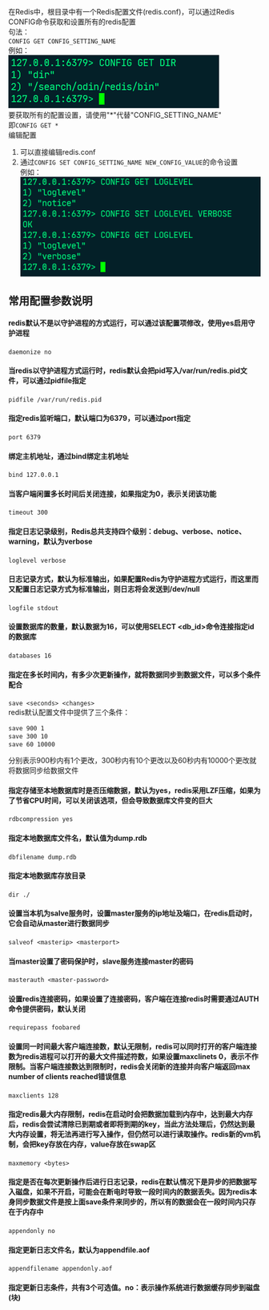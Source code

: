 在Redis中，根目录中有一个Redis配置文件(redis.conf)，可以通过Redis CONFIG命令获取和设置所有的redis配置  
句法：  
`CONFIG GET CONFIG_SETTING_NAME`  
例如：  
![title](https://raw.githubusercontent.com/liujinxi931204/image/master/gitnote/2020/09/07/1599464279736-1599464279819.png)  
要获取所有的配置设置，请使用"*"代替"CONFIG_SETTING_NAME"  
即`CONFIG GET *`  
编辑配置  
1. 可以直接编辑redis.conf
2. 通过`CONFIG SET CONFIG_SETTING_NAME NEW_CONFIG_VALUE`的命令设置  
例如：  
![title](https://raw.githubusercontent.com/liujinxi931204/image/master/gitnote/2020/09/07/1599464770375-1599464770384.png)  
## 常用配置参数说明  
#### redis默认不是以守护进程的方式运行，可以通过该配置项修改，使用yes启用守护进程  
`daemonize no`  
#### 当redis以守护进程方式运行时，redis默认会把pid写入/var/run/redis.pid文件，可以通过pidfile指定  
`pidfile /var/run/redis.pid`  
#### 指定redis监听端口，默认端口为6379，可以通过port指定  
`port 6379`  
#### 绑定主机地址，通过bind绑定主机地址  
`bind 127.0.0.1`  
#### 当客户端闲置多长时间后关闭连接，如果指定为0，表示关闭该功能  
`timeout 300`  
#### 指定日志记录级别，Redis总共支持四个级别：debug、verbose、notice、warning，默认为verbose  
`loglevel verbose`  
#### 日志记录方式，默认为标准输出，如果配置Redis为守护进程方式运行，而这里而又配置日志记录方式为标准输出，则日志将会发送到/dev/null  
`logfile stdout`  
#### 设置数据库的数量，默认数据为16，可以使用SELECT <db_id>命令连接指定id的数据库  
`databases 16`  
#### 指定在多长时间内，有多少次更新操作，就将数据同步到数据文件，可以多个条件配合  
`save <seconds> <changes>`  
redis默认配置文件中提供了三个条件：  
```shell
save 900 1
save 300 10
save 60 10000
```  
分别表示900秒内有1个更改，300秒内有10个更改以及60秒内有10000个更改就将数据同步给数据文件  
#### 指定存储至本地数据库时是否压缩数据，默认为yes，redis采用LZF压缩，如果为了节省CPU时间，可以关闭该选项，但会导致数据库文件变的巨大  
`rdbcompression yes`  
#### 指定本地数据库文件名，默认值为dump.rdb  
`dbfilename dump.rdb`  
#### 指定本地数据库存放目录  
`dir ./`  
#### 设置当本机为salve服务时，设置master服务的ip地址及端口，在redis启动时，它会自动从master进行数据同步  
`salveof <masterip> <masterport>`  
#### 当master设置了密码保护时，slave服务连接master的密码  
`masterauth <master-password>`  
#### 设置redis连接密码，如果设置了连接密码，客户端在连接redis时需要通过AUTH <password>命令提供密码，默认关闭  
`requirepass foobared`  
#### 设置同一时间最大客户端连接数，默认无限制，redis可以同时打开的客户端连接数为redis进程可以打开的最大文件描述符数，如果设置maxclinets 0，表示不作限制。当客户端连接数达到限制时，redis会关闭新的连接并向客户端返回max number of clients reached错误信息  
`maxclients 128`  
#### 指定redis最大内存限制，redis在启动时会把数据加载到内存中，达到最大内存后，redis会尝试清除已到期或者即将到期的key，当此方法处理后，仍然达到最大内存设置，将无法再进行写入操作，但仍然可以进行读取操作。redis新的vm机制，会把key存放在内存，value存放在swap区  
`maxmemory <bytes>`  
#### 指定是否在每次更新操作后进行日志记录，redis在默认情况下是异步的把数据写入磁盘，如果不开启，可能会在断电时导致一段时间内的数据丢失。因为redis本身同步数据文件是按上面save条件来同步的，所以有的数据会在一段时间内只存在于内存中  
`appendonly no`  
#### 指定更新日志文件名，默认为appendfile.aof  
`appendfilename appendonly.aof`  
#### 指定更新日志条件，共有3个可选值。no：表示操作系统进行数据缓存同步到磁盘(块)




 


  



 

  

  
